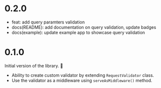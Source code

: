 # 0.2.0

- feat: add query paramters validation
- docs(README): add documentation on query validation, update badges
- docs(example): update example app to showcase query validation

# 0.1.0

Initial version of the library. 🎉

- Ability to create custom validator by extending `RequestValidator` class.
- Use the validator as a middleware using `serveAsMiddleware()` method.
